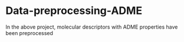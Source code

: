 # Data-preprocessing-ADME

In the above project, molecular descriptors with ADME properties have been preprocessed
